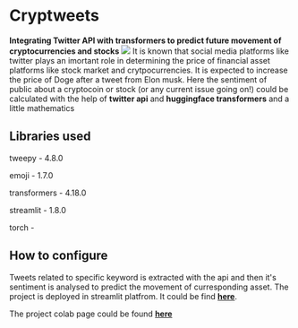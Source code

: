 # Cryptweets
**Integrating Twitter API with transformers to predict future movement of cryptocurrencies and stocks**
![](https://images6.alphacoders.com/114/thumb-1920-1141549.png)
It is known that social media platforms like twitter plays an imortant role in determining the price of financial asset platforms like stock market and crytpocurrencies. It is expected to increase the price of Doge after a tweet from Elon musk. Here the sentiment of public about a cryptocoin or stock (or any current issue going on!) could be calculated with the help of **twitter api** and **huggingface transformers** and a little mathematics
## Libraries used
tweepy - 4.8.0

emoji - 1.7.0

transformers - 4.18.0

streamlit - 1.8.0

torch - 

## How to configure
Tweets related to specific keyword is extracted with the api and then it's sentiment is analysed to predict the movement of curresponding asset. The project is deployed in streamlit platfrom. It could be find **[here](https://share.streamlit.io/haleelsada/cryptweets/main/app.py)**. 

 The project colab page could be found **[here](https://github.com/haleelsada/Cryptweets/blob/main/Cryptweet.ipynb)**
